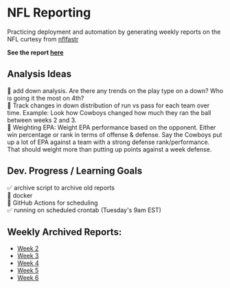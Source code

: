# NFL Reporting

Practicing deployment and automation by generating weekly reports on 
the NFL curtesy from [nflfastr](https://www.nflfastr.com/)


**See the report [here](NFL-Report.md)**


Analysis Ideas
---
🔲 add down analysis. Are there any trends on the play type on a down? Who is going it the most on 4th?     
🔲 Track changes in down distribution of run vs pass for each team over time. Example: Look how Cowboys changed how much they ran the ball between weeks 2 and 3.   
🔲 Weighting EPA: Weight EPA performance based on the opponent. Either win percentage or rank in terms of offense & defense. Say the Cowboys put up a lot of EPA against a team with a strong defense rank/performance. That should weight more than putting up points against a week defense.   


Dev. Progress / Learning Goals
---  
:white_check_mark: archive script to archive old reports      
:black_square_button: docker     
🔸 GitHub Actions for scheduling  
✅ running on scheduled crontab (Tuesday's 9am EST)

Weekly Archived Reports:
---
* [Week 2](archive/2022-23/Week2/NFL-Report.md)  
* [Week 3](archive/2022-23/Week3/NFL-Report.md)  
* [Week 4](archive/2022-23/Week4/NFL-Report.md)  
* [Week 5](archive/2022-23/Week5/NFL-Report.md)  
* [Week 6](archive/2022-23/Week6/NFL-Report.md)  
